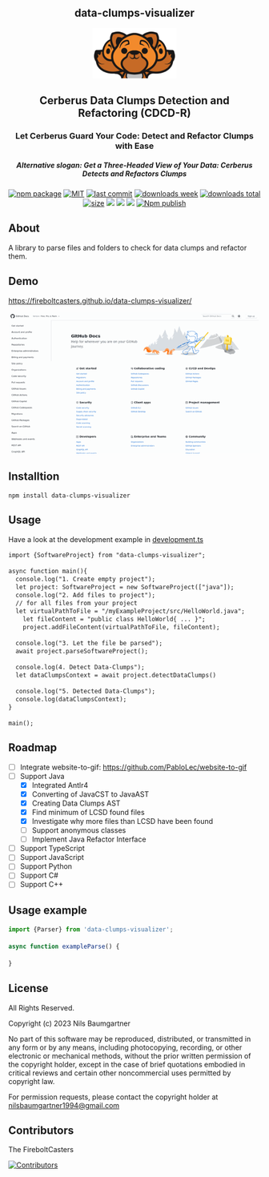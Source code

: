 <h2 align="center">
    data-clumps-visualizer
</h2>

<p align="center">
    <img src="https://github.com/FireboltCasters/data-clumps-visualizer/raw/master/public/logo.png" alt="backup" style="height:100px;"/>
</p>

<h2 align="center">
Cerberus Data Clumps Detection and Refactoring (CDCD-R)
</h2>

<h3 align="center">
Let Cerberus Guard Your Code: Detect and Refactor Clumps with Ease
</h3>

<h5 align="center">
Alternative slogan: Get a Three-Headed View of Your Data: Cerberus Detects and Refactors Clumps
</h5>

<p align="center">
  <a href="https://badge.fury.io/js/data-clumps-visualizer.svg"><img src="https://badge.fury.io/js/data-clumps-visualizer.svg" alt="npm package" /></a>
  <a href="https://img.shields.io/github/license/FireboltCasters/data-clumps-visualizer"><img src="https://img.shields.io/github/license/FireboltCasters/data-clumps-visualizer" alt="MIT" /></a>
  <a href="https://img.shields.io/github/last-commit/FireboltCasters/data-clumps-visualizer?logo=git"><img src="https://img.shields.io/github/last-commit/FireboltCasters/data-clumps-visualizer?logo=git" alt="last commit" /></a>
  <a href="https://www.npmjs.com/package/data-clumps-visualizer"><img src="https://img.shields.io/npm/dm/data-clumps-visualizer.svg" alt="downloads week" /></a>
  <a href="https://www.npmjs.com/package/data-clumps-visualizer"><img src="https://img.shields.io/npm/dt/data-clumps-visualizer.svg" alt="downloads total" /></a>
  <a href="https://github.com/FireboltCasters/data-clumps-visualizer"><img src="https://shields.io/github/languages/code-size/FireboltCasters/data-clumps-visualizer" alt="size" /></a>
  <a href="https://github.com/google/gts" alt="Google TypeScript Style"><img src="https://img.shields.io/badge/code%20style-google-blueviolet.svg"/></a>
  <a href="https://shields.io/" alt="Google TypeScript Style"><img src="https://img.shields.io/badge/uses-TypeScript-blue.svg"/></a>
  <a href="https://github.com/marketplace/actions/lint-action"><img src="https://img.shields.io/badge/uses-Lint%20Action-blue.svg"/></a>
  <a href="https://github.com/FireboltCasters/data-clumps-visualizer/actions/workflows/npmPublish.yml"><img src="https://github.com/FireboltCasters/data-clumps-visualizer/actions/workflows/npmPublish.yml/badge.svg" alt="Npm publish" /></a>
</p>

## About

A library to parse files and folders to check for data clumps and refactor them.

## Demo

https://fireboltcasters.github.io/data-clumps-visualizer/

<a href="https://fireboltcasters.github.io/data-clumps-visualizer/">
  <img src="https://github.com/FireboltCasters/data-clumps-visualizer/raw/master/docs/demo.gif" alt="backup" style="witdth:100px;"/>
</a>
    

## Installtion

```
npm install data-clumps-visualizer
```

## Usage

Have a look at the development example in [development.ts](https://github.com/FireboltCasters/data-clumps-visualizer/blob/master/src/api/src/ignoreCoverage/development.ts)

```
import {SoftwareProject} from "data-clumps-visualizer";

async function main(){
  console.log("1. Create empty project");
  let project: SoftwareProject = new SoftwareProject(["java"]);
  console.log("2. Add files to project");
  // for all files from your project
  let virtualPathToFile = "/myExampleProject/src/HelloWorld.java";
    let fileContent = "public class HelloWorld{ ... }";
    project.addFileContent(virtualPathToFile, fileContent);
  
  console.log("3. Let the file be parsed");
  await project.parseSoftwareProject();
  
  console.log(4. Detect Data-Clumps");
  let dataClumpsContext = await project.detectDataClumps()
  
  console.log("5. Detected Data-Clumps");
  console.log(dataClumpsContext);
}

main();
```

## Roadmap

- [ ] Integrate website-to-gif: https://github.com/PabloLec/website-to-gif
- [ ] Support Java
    - [X] Integrated Antlr4
    - [X] Converting of JavaCST to JavaAST
    - [X] Creating Data Clumps AST
    - [X] Find minimum of LCSD found files
    - [X] Investigate why more files than LCSD have been found
    - [ ] Support anonymous classes    
    - [ ] Implement Java Refactor Interface
- [ ] Support TypeScript
- [ ] Support JavaScript
- [ ] Support Python
- [ ] Support C#
- [ ] Support C++

## Usage example

```javascript
import {Parser} from 'data-clumps-visualizer';

async function exampleParse() {

}
```

## License

All Rights Reserved.

Copyright (c) 2023 Nils Baumgartner

No part of this software may be reproduced, distributed, or transmitted in any form or by any means, including photocopying, recording, or other electronic or mechanical methods, without the prior written permission of the copyright holder, except in the case of brief quotations embodied in critical reviews and certain other noncommercial uses permitted by copyright law.

For permission requests, please contact the copyright holder at nilsbaumgartner1994@gmail.com



## Contributors

The FireboltCasters

<a href="https://github.com/FireboltCasters/data-clumps-visualizer"><img src="https://contrib.rocks/image?repo=FireboltCasters/data-clumps-visualizer" alt="Contributors" /></a>
